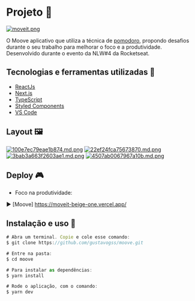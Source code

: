 # Projeto 🚀

[![moveit.png](https://gustavosouza.dev.br/images/images/2021/04/10/moveit.png)](https://gustavosouza.dev.br/images/image/mpo)

O Moove aplicativo que utiliza a técnica de [pomodoro](http://https://pt.wikipedia.org/wiki/T%C3%A9cnica_pomodoro "pomodoro"), propondo desafios durante o seu trabalho para melhorar o foco e a produtividade. Desenvolvido durante o evento da NLW#4 da Rocketseat.


## Tecnologias e ferramentas utilizadas 🤖 

- [ReactJs](https://pt-br.reactjs.org/ "ReactJs")
- [Next.js](https://nextjs.org/ "Next.js")
- [TypeScript](https://www.typescriptlang.org/ "TypeScript")
- [Styled Components](https://styled-components.com/ "Styled Components")
- [VS Code](https://code.visualstudio.com/ "VS Code") 


## Layout 🖼️ 
[![100e7ec79eae1b874.md.png](https://gustavosouza.dev.br/images/images/2021/04/10/100e7ec79eae1b874.md.png)](https://gustavosouza.dev.br/images/image/eRL)
[![22ef24fca75673870.md.png](https://gustavosouza.dev.br/images/images/2021/04/10/22ef24fca75673870.md.png)](https://gustavosouza.dev.br/images/image/Crx)
[![3bab3a663f2603ae1.md.png](https://gustavosouza.dev.br/images/images/2021/04/10/3bab3a663f2603ae1.md.png)](https://gustavosouza.dev.br/images/image/2o3)
[![4507ab0067967a10b.md.png](https://gustavosouza.dev.br/images/images/2021/04/10/4507ab0067967a10b.md.png)](https://gustavosouza.dev.br/images/image/0wI)

## Deploy 🎮
- Foco na produtividade:

 ▶ [Moove] https://moveit-beige-one.vercel.app/

## Instalação e uso 🔌

```javascript
# Abra um terminal. Copie e cole esse comando:
$ git clone https://github.com/gustavogss/moove.git

# Entre na pasta:
$ cd moove

# Para instalar as dependências:
$ yarn install

# Rode o aplicação, com o comando:
$ yarn dev

